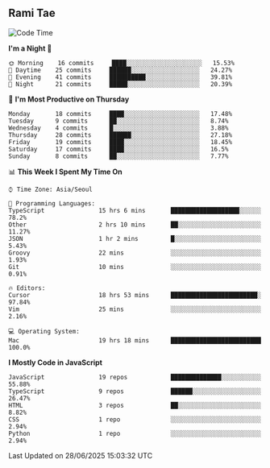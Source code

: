 ## Rami Tae

<!--START_SECTION:waka-->
![Code Time](http://img.shields.io/badge/Code%20Time-2%2C415%20hrs%2038%20mins-blue)

**I'm a Night 🦉** 

```text
🌞 Morning    16 commits     ████░░░░░░░░░░░░░░░░░░░░░   15.53% 
🌆 Daytime    25 commits     ██████░░░░░░░░░░░░░░░░░░░   24.27% 
🌃 Evening    41 commits     ██████████░░░░░░░░░░░░░░░   39.81% 
🌙 Night      21 commits     █████░░░░░░░░░░░░░░░░░░░░   20.39%

```
📅 **I'm Most Productive on Thursday** 

```text
Monday       18 commits     ████░░░░░░░░░░░░░░░░░░░░░   17.48% 
Tuesday      9 commits      ██░░░░░░░░░░░░░░░░░░░░░░░   8.74% 
Wednesday    4 commits      █░░░░░░░░░░░░░░░░░░░░░░░░   3.88% 
Thursday     28 commits     ██████░░░░░░░░░░░░░░░░░░░   27.18% 
Friday       19 commits     ████░░░░░░░░░░░░░░░░░░░░░   18.45% 
Saturday     17 commits     ████░░░░░░░░░░░░░░░░░░░░░   16.5% 
Sunday       8 commits      ██░░░░░░░░░░░░░░░░░░░░░░░   7.77%

```


📊 **This Week I Spent My Time On** 

```text
⌚︎ Time Zone: Asia/Seoul

💬 Programming Languages: 
TypeScript               15 hrs 6 mins       ███████████████████░░░░░░   78.2% 
Other                    2 hrs 10 mins       ██░░░░░░░░░░░░░░░░░░░░░░░   11.27% 
JSON                     1 hr 2 mins         █░░░░░░░░░░░░░░░░░░░░░░░░   5.43% 
Groovy                   22 mins             ░░░░░░░░░░░░░░░░░░░░░░░░░   1.93% 
Git                      10 mins             ░░░░░░░░░░░░░░░░░░░░░░░░░   0.91%

🔥 Editors: 
Cursor                   18 hrs 53 mins      ████████████████████████░   97.84% 
Vim                      25 mins             ░░░░░░░░░░░░░░░░░░░░░░░░░   2.16%

💻 Operating System: 
Mac                      19 hrs 18 mins      █████████████████████████   100.0%

```

**I Mostly Code in JavaScript** 

```text
JavaScript               19 repos            ██████████████░░░░░░░░░░░   55.88% 
TypeScript               9 repos             ██████░░░░░░░░░░░░░░░░░░░   26.47% 
HTML                     3 repos             ██░░░░░░░░░░░░░░░░░░░░░░░   8.82% 
CSS                      1 repo              ░░░░░░░░░░░░░░░░░░░░░░░░░   2.94% 
Python                   1 repo              ░░░░░░░░░░░░░░░░░░░░░░░░░   2.94%

```



 Last Updated on 28/06/2025 15:03:32 UTC
<!--END_SECTION:waka-->
